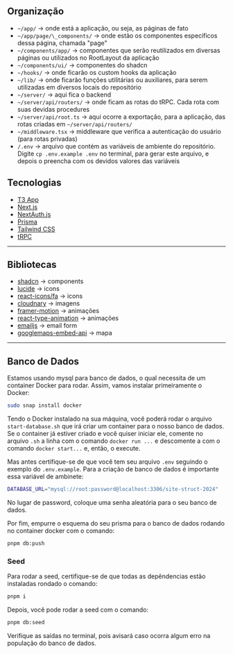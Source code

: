 ## Organização

- `~/app/` -> onde está a aplicação, ou seja, as páginas de fato
- `~/app/page/\_components/` -> onde estão os componentes específicos dessa página, chamada "page"
- `~/components/app/` -> componentes que serão reutilizados em diversas páginas ou utilizados no RootLayout da aplicação
- `~/components/ui/` -> componentes do shadcn
- `~/hooks/` -> onde ficarão os custom hooks da aplicação
- `~/lib/` -> onde ficarão funções utilitárias ou auxiliares, para serem utilizadas em diversos locais do repositório
- `~/server/` -> aqui fica o backend
- `~/server/api/routers/` -> onde ficam as rotas do tRPC. Cada rota com suas devidas procedures
- `~/server/api/root.ts` -> aqui ocorre a exportação, para a aplicação, das rotas criadas em `~/server/api/routers/`
- `~/middleware.tsx` -> middleware que verifica a autenticação do usuário (para rotas privadas)
- `/.env` -> arquivo que contém as variáveis de ambiente do repositório. Digite `cp .env.example .env` no terminal, para gerar este arquivo, e depois o preencha com os devidos valores das variáveis

## Tecnologias

- [T3 App](https://create.t3.gg/en/introduction)
- [Next.js](https://nextjs.org)
- [NextAuth.js](https://next-auth.js.org)
- [Prisma](https://prisma.io)
- [Tailwind CSS](https://tailwindcss.com)
- [tRPC](https://trpc.io)

---

## Bibliotecas

- [shadcn](https://ui.shadcn.com/docs) -> components
- [lucide](https://lucide.dev/icons/) -> icons
- [react-icons/fa](https://react-icons.github.io/react-icons/) -> icons
- [cloudnary](https://next.cloudinary.dev/) -> imagens
- [framer-motion](https://www.framer.com/motion/) -> animações
- [react-type-animation](https://react-type-animation.netlify.app/) -> animações
- [emailjs](https://www.emailjs.com/) -> email form
- [googlemaps-embed-api](https://developers.google.com/maps/documentation/embed/quickstart) -> mapa

---

## Banco de Dados

Estamos usando mysql para banco de dados, o qual necessita de um container Docker para rodar. Assim, vamos instalar primeiramente o Docker:

```bash
sudo snap install docker
```

Tendo o Docker instalado na sua máquina, você poderá rodar o arquivo `start-database.sh` que irá criar um container para o nosso banco de dados. Se o container já estiver criado e você quiser iniciar ele, comente no arquivo `.sh` a linha com o comando `docker run ...` e descomente a com o comando `docker start...` e, então, o execute.

Mas antes certifique-se de que você tem seu arquivo `.env` seguindo o exemplo do `.env.example`. Para a criação de banco de dados é importante essa variável de ambinete:

```bash
DATABASE_URL="mysql://root:password@localhost:3306/site-struct-2024"
```

No lugar de password, coloque uma senha aleatória para o seu banco de dados.

Por fim, empurre o esquema do seu prisma para o banco de dados rodando no container docker com o comando:

```bash
pnpm db:push
```

### Seed

Para rodar a seed, certifique-se de que todas as depêndencias estão instaladas rondado o comando:

```bash
pnpm i
```

Depois, você pode rodar a seed com o comando:

```bash
pnpm db:seed
```

Verifique as saídas no terminal, pois avisará caso ocorra algum erro na população do banco de dados.

